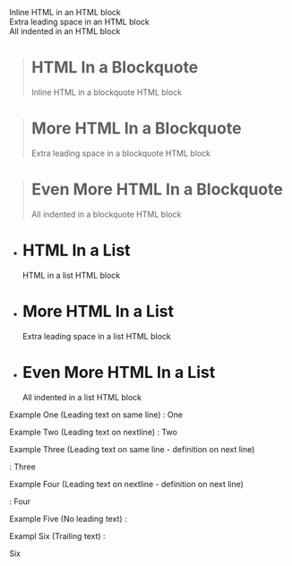 <!-- Top Level HTML Blocks -->
<div>
<span>Inline HTML in an HTML block</span>
</div>

<div>
  <span>Extra leading space in an HTML block</span>
</div>

  <div>
    <span>All indented in an HTML block</span>
  </div>


<!-- Blockquotes -->

> # HTML In a Blockquote
> <div>
> <span>Inline HTML in a blockquote HTML block</span>
> </div>

> # More HTML In a Blockquote
> <div>
>   <span>Extra leading space in a blockquote HTML block</span>
> </div>

> # Even More HTML In a Blockquote
>   <div>
>     <span>All indented in a blockquote HTML block</span>
>   </div>


<!-- Lists -->

* # HTML In a List
  <div>
  <span>HTML in a list HTML block</span>
  </div>

* # More HTML In a List
  <div>
    <span>Extra leading space in a list HTML block</span>
  </div>

* # Even More HTML In a List
    <div>
      <span>All indented in a list HTML block</span>
    </div>


<!-- Definition List -->

Example One (Leading text on same line)
: One
  <div>
  </div>

Example Two (Leading text on nextline)
:
  Two
  <div>
  </div>

Example Three (Leading text on same line - definition on next line)

: Three
  <div>
  </div>

Example Four (Leading text on nextline - definition on next line)

:
  Four
  <div>
  </div>

Example Five (No leading text)
:
  <div>
  </div>

Exampl Six (Trailing text)
:
  <div>
  </div>

  Six

<!-- some edge case from fuzz testing -->
<?*?'
  
  "
